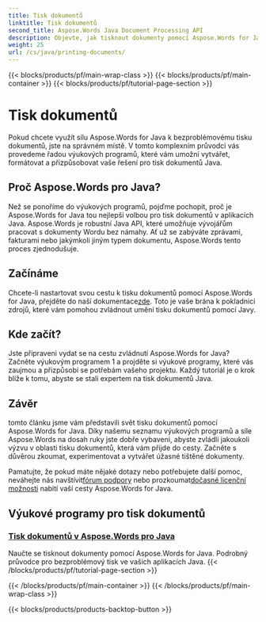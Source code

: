 ```yaml
---
title: Tisk dokumentů
linktitle: Tisk dokumentů
second_title: Aspose.Words Java Document Processing API
description: Objevte, jak tisknout dokumenty pomocí Aspose.Words for Java, s naším seznamem komplexních výukových programů. Naučte se vytvářet, formátovat a přizpůsobovat svá řešení pro tisk dokumentů Java.
weight: 25
url: /cs/java/printing-documents/
---
```


{{< blocks/products/pf/main-wrap-class >}}
{{< blocks/products/pf/main-container >}}
{{< blocks/products/pf/tutorial-page-section >}}

# Tisk dokumentů


Pokud chcete využít sílu Aspose.Words for Java k bezproblémovému tisku dokumentů, jste na správném místě. V tomto komplexním průvodci vás provedeme řadou výukových programů, které vám umožní vytvářet, formátovat a přizpůsobovat vaše řešení pro tisk dokumentů Java. 

## Proč Aspose.Words pro Java?

Než se ponoříme do výukových programů, pojďme pochopit, proč je Aspose.Words for Java tou nejlepší volbou pro tisk dokumentů v aplikacích Java. Aspose.Words je robustní Java API, které umožňuje vývojářům pracovat s dokumenty Wordu bez námahy. Ať už se zabýváte zprávami, fakturami nebo jakýmkoli jiným typem dokumentu, Aspose.Words tento proces zjednodušuje.

## Začínáme

 Chcete-li nastartovat svou cestu k tisku dokumentů pomocí Aspose.Words for Java, přejděte do naší dokumentace[zde](https://reference.aspose.com/words/java/). Toto je vaše brána k pokladnici zdrojů, které vám pomohou zvládnout umění tisku dokumentů pomocí Javy.

## Kde začít?

Jste připraveni vydat se na cestu zvládnutí Aspose.Words for Java? Začněte výukovým programem 1 a projděte si výukové programy, které vás zaujmou a přizpůsobí se potřebám vašeho projektu. Každý tutoriál je o krok blíže k tomu, abyste se stali expertem na tisk dokumentů Java.

## Závěr

tomto článku jsme vám představili svět tisku dokumentů pomocí Aspose.Words for Java. Díky našemu seznamu výukových programů a síle Aspose.Words na dosah ruky jste dobře vybaveni, abyste zvládli jakoukoli výzvu v oblasti tisku dokumentů, která vám přijde do cesty. Začněte s důvěrou zkoumat, experimentovat a vytvářet úžasné tištěné dokumenty.

 Pamatujte, že pokud máte nějaké dotazy nebo potřebujete další pomoc, neváhejte nás navštívit[fórum podpory](https://forum.aspose.com/) nebo prozkoumat[dočasné licenční možnosti](https://purchase.aspose.com/temporary-license/) nabití vaší cesty Aspose.Words for Java.

## Výukové programy pro tisk dokumentů
### [Tisk dokumentů v Aspose.Words pro Java](./printing-documents/)
Naučte se tisknout dokumenty pomocí Aspose.Words for Java. Podrobný průvodce pro bezproblémový tisk ve vašich aplikacích Java.
{{< /blocks/products/pf/tutorial-page-section >}}

{{< /blocks/products/pf/main-container >}}
{{< /blocks/products/pf/main-wrap-class >}}

{{< blocks/products/products-backtop-button >}}
